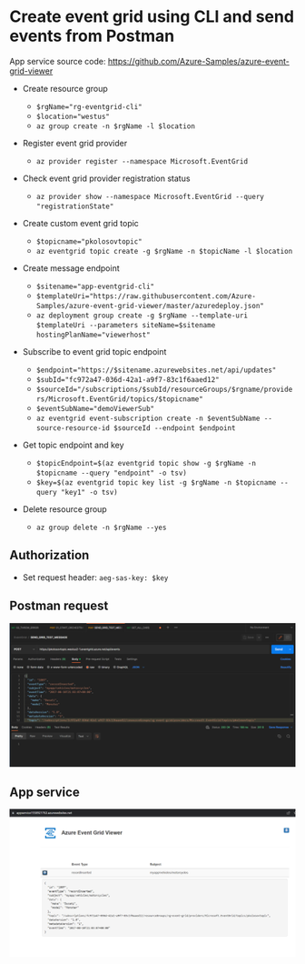 ﻿# Create event grid using CLI and send events from Postman

App service source code: https://github.com/Azure-Samples/azure-event-grid-viewer

- Create resource group
    - `$rgName="rg-eventgrid-cli"`
    - `$location="westus"`
    - `az group create -n $rgName -l $location`

- Register event grid provider
    - `az provider register --namespace Microsoft.EventGrid`

- Check event grid provider registration status
    - `az provider show --namespace Microsoft.EventGrid --query "registrationState"`

- Create custom event grid topic
    - `$topicname="pkolosovtopic"`
    - `az eventgrid topic create -g $rgName -n $topicName -l $location`

- Create message endpoint
    - `$sitename="app-eventgrid-cli"`
    - `$templateUri="https://raw.githubusercontent.com/Azure-Samples/azure-event-grid-viewer/master/azuredeploy.json"`
    - `az deployment group create -g $rgName --template-uri $templateUri --parameters siteName=$sitename hostingPlanName="viewerhost"`

- Subscribe to event grid topic endpoint
    - `$endpoint="https://$sitename.azurewebsites.net/api/updates"`
    - `$subId="fc972a47-036d-42a1-a9f7-83c1f6aaed12"`
    - `$sourceId="/subscriptions/$subId/resourceGroups/$rgname/providers/Microsoft.EventGrid/topics/$topicname"`
    - `$eventSubName="demoViewerSub"`
    - `az eventgrid event-subscription create -n $eventSubName --source-resource-id $sourceId --endpoint $endpoint`

- Get topic endpoint and key
    - `$topicEndpoint=$(az eventgrid topic show -g $rgName -n $topicname --query "endpoint" -o tsv)`
    - `$key=$(az eventgrid topic key list -g $rgName -n $topicname --query "key1" -o tsv)`

- Delete resource group
    - `az group delete -n $rgName --yes`

## Authorization

- Set request header: `aeg-sas-key: $key`

## Postman request

![postman_request](./event_grid/01_event_grid_postman.PNG)

## App service

![app_service](./event_grid/02_event_grid_receiver.PNG)